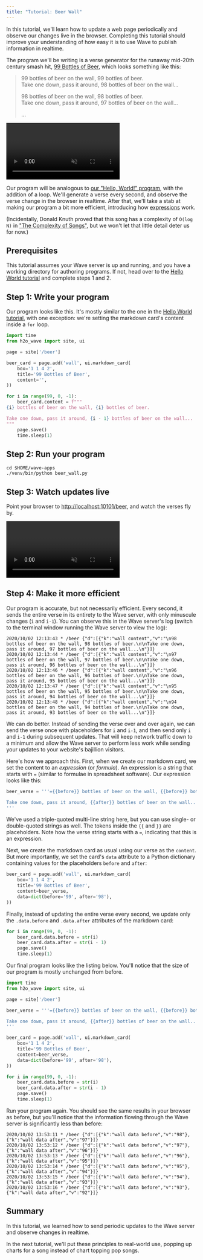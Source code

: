 ```yaml
---
title: "Tutorial: Beer Wall"
---
```


In this tutorial, we'll learn how to update a web page periodically and observe our changes live in the browser. Completing this tutorial should improve your understanding of how easy it is to use Wave to publish information in realtime.

The program we'll be writing is a verse generator for the runaway mid-20th century smash hit, [99 Bottles of Beer](https://en.wikipedia.org/wiki/99_Bottles_of_Beer), which looks something like this:

> 99 bottles of beer on the wall, 99 bottles of beer.<br/>
> Take one down, pass it around, 98 bottles of beer on the wall...
>
> 98 bottles of beer on the wall, 98 bottles of beer.<br/>
> Take one down, pass it around, 97 bottles of beer on the wall...
>
> ...

<video autoPlay='autoPlay' loop='loop' muted='muted'><source src={require('./assets/tutorial-beer__demo.mp4').default} type='video/mp4'/></video>

Our program will be analogous to [our "Hello, World!" program](tutorial-hello.md), with the addition of a loop. We'll generate a verse every second, and observe the verse change in the browser in realtime. After that, we'll take a stab at making our program a bit more efficient, introducing how [expressions](expressions.md) work.

(Incidentally, Donald Knuth proved that this song has a complexity of `O(log N)` in ["The Complexity of Songs"](http://www.cs.bme.hu/~friedl/alg/knuth_song_complexity.pdf), but we won't let that little detail deter us for now.)

## Prerequisites

This tutorial assumes your Wave server is up and running, and you have a working directory for authoring programs. If not, head over to the [Hello World tutorial](tutorial-hello.md) and complete steps 1 and 2.

## Step 1: Write your program

Our program looks like this. It's mostly similar to the one in the  [Hello World tutorial](tutorial-hello.md), with one exception: we're setting the markdown card's content inside a `for` loop.

```py {13-18} title="$HOME/wave-apps/beer_wall.py"
import time
from h2o_wave import site, ui

page = site['/beer']

beer_card = page.add('wall', ui.markdown_card(
    box='1 1 4 2',
    title='99 Bottles of Beer',
    content='',
))

for i in range(99, 0, -1):
    beer_card.content = f"""
{i} bottles of beer on the wall, {i} bottles of beer.

Take one down, pass it around, {i - 1} bottles of beer on the wall...
"""
    page.save()
    time.sleep(1)
```

## Step 2: Run your program

```shell
cd $HOME/wave-apps
./venv/bin/python beer_wall.py
```

## Step 3: Watch updates live

Point your browser to [http://localhost:10101/beer](http://localhost:10101/beer), and watch the verses fly by.

<video autoPlay='autoPlay' loop='loop' muted='muted'><source src={require('./assets/tutorial-beer__demo.mp4').default} type='video/mp4'/></video>

## Step 4: Make it more efficient

Our program is accurate, but not necessarily efficient. Every second, it sends the entire verse in its entirety to the Wave server, with only minuscule changes (`i` and `i-1`). You can observe this in the Wave server's log (switch to the terminal window running the Wave server to view the log):  

```
2020/10/02 12:13:43 * /beer {"d":[{"k":"wall content","v":"\n98 bottles of beer on the wall, 98 bottles of beer.\n\nTake one down, pass it around, 97 bottles of beer on the wall...\n"}]}
2020/10/02 12:13:44 * /beer {"d":[{"k":"wall content","v":"\n97 bottles of beer on the wall, 97 bottles of beer.\n\nTake one down, pass it around, 96 bottles of beer on the wall...\n"}]}
2020/10/02 12:13:46 * /beer {"d":[{"k":"wall content","v":"\n96 bottles of beer on the wall, 96 bottles of beer.\n\nTake one down, pass it around, 95 bottles of beer on the wall...\n"}]}
2020/10/02 12:13:47 * /beer {"d":[{"k":"wall content","v":"\n95 bottles of beer on the wall, 95 bottles of beer.\n\nTake one down, pass it around, 94 bottles of beer on the wall...\n"}]}
2020/10/02 12:13:48 * /beer {"d":[{"k":"wall content","v":"\n94 bottles of beer on the wall, 94 bottles of beer.\n\nTake one down, pass it around, 93 bottles of beer on the wall...\n"}]}
```

We can do better. Instead of sending the verse over and over again, we can send the verse once with placeholders for `i` and `i-1`, and then send only `i` and `i-1` during subsequent updates. That will keep network traffic down to a minimum and allow the Wave server to perform less work while sending your updates to your website's bajillion visitors.

Here's how we approach this. First, when we create our markdown card, we set the content to an *expression* (or *formula*). An expression is a string that starts with `=` (similar to formulae in spreadsheet software). Our expression looks like this:

```py
beer_verse = '''={{before}} bottles of beer on the wall, {{before}} bottles of beer.

Take one down, pass it around, {{after}} bottles of beer on the wall...
'''
```

We've used a triple-quoted multi-line string here, but you can use single- or double-quoted strings as well. The tokens inside the `{{` and `}}` are placeholders. Note how the verse string starts with a `=`, indicating that this is an expression.

Next, we create the markdown card as usual using our verse as the `content`. But more importantly, we set the card's `data` attribute to a Python dictionary containing values for the placeholders `before` and `after`:

```py {4-5}
beer_card = page.add('wall', ui.markdown_card(
    box='1 1 4 2',
    title='99 Bottles of Beer',
    content=beer_verse,
    data=dict(before='99', after='98'),
))
```

Finally, instead of updating the entire verse every second, we update only the `.data.before` and `.data.after` attributes of the markdown card:

```py {2-3}
for i in range(99, 0, -1):
    beer_card.data.before = str(i)
    beer_card.data.after = str(i - 1)
    page.save()
    time.sleep(1)
```

Our final program looks like the listing below. You'll notice that the size of our program is mostly unchanged from before.

```py
import time
from h2o_wave import site, ui

page = site['/beer']

beer_verse = '''={{before}} bottles of beer on the wall, {{before}} bottles of beer.

Take one down, pass it around, {{after}} bottles of beer on the wall...
'''

beer_card = page.add('wall', ui.markdown_card(
    box='1 1 4 2',
    title='99 Bottles of Beer',
    content=beer_verse,
    data=dict(before='99', after='98'),
))

for i in range(99, 0, -1):
    beer_card.data.before = str(i)
    beer_card.data.after = str(i - 1)
    page.save()
    time.sleep(1)
```

Run your program again. You should see the same results in your browser as before, but you'll notice that the information flowing through the Wave server is significantly less than before:

```
2020/10/02 13:53:11 * /beer {"d":[{"k":"wall data before","v":"98"},{"k":"wall data after","v":"97"}]}
2020/10/02 13:53:12 * /beer {"d":[{"k":"wall data before","v":"97"},{"k":"wall data after","v":"96"}]}
2020/10/02 13:53:13 * /beer {"d":[{"k":"wall data before","v":"96"},{"k":"wall data after","v":"95"}]}
2020/10/02 13:53:14 * /beer {"d":[{"k":"wall data before","v":"95"},{"k":"wall data after","v":"94"}]}
2020/10/02 13:53:15 * /beer {"d":[{"k":"wall data before","v":"94"},{"k":"wall data after","v":"93"}]}
2020/10/02 13:53:16 * /beer {"d":[{"k":"wall data before","v":"93"},{"k":"wall data after","v":"92"}]}
```

## Summary

In this tutorial, we learned how to send periodic updates to the Wave server and observe changes in realtime.

In the next tutorial, we'll put these principles to real-world use, popping up charts for a song instead of chart topping pop songs.
